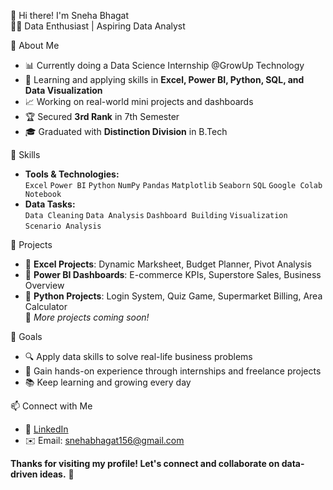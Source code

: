 👋 Hi there! I'm Sneha Bhagat  
👩‍💻 Data Enthusiast | Aspiring Data Analyst  

🌱 About Me
- 📊 Currently doing a Data Science Internship @GrowUp Technology  
- 🧠 Learning and applying skills in **Excel, Power BI, Python, SQL, and Data Visualization**  
- 📈 Working on real-world mini projects and dashboards  
- 🏆 Secured **3rd Rank** in 7th Semester  
- 🎓 Graduated with **Distinction Division** in B.Tech  

🔧 Skills
- **Tools & Technologies:**  
  `Excel` `Power BI` `Python` `NumPy` `Pandas` `Matplotlib` `Seaborn` `SQL` `Google Colab Notebook`  
- **Data Tasks:**  
  `Data Cleaning` `Data Analysis` `Dashboard Building` `Visualization` `Scenario Analysis`  

📁 Projects
- 🔸 **Excel Projects**: Dynamic Marksheet, Budget Planner, Pivot Analysis  
- 🔸 **Power BI Dashboards**: E-commerce KPIs, Superstore Sales, Business Overview  
- 🔸 **Python Projects**: Login System, Quiz Game, Supermarket Billing, Area Calculator  
📌 *More projects coming soon!*

🚀 Goals
- 🔍 Apply data skills to solve real-life business problems  
- 💼 Gain hands-on experience through internships and freelance projects  
- 📚 Keep learning and growing every day  

📫 Connect with Me
- 💼 [LinkedIn](https://www.linkedin.com/in/sneha-bhagat-43a22a232)  
- ✉️ Email: snehabhagat156@gmail.com  

**Thanks for visiting my profile! Let's connect and collaborate on data-driven ideas.** 🚀
